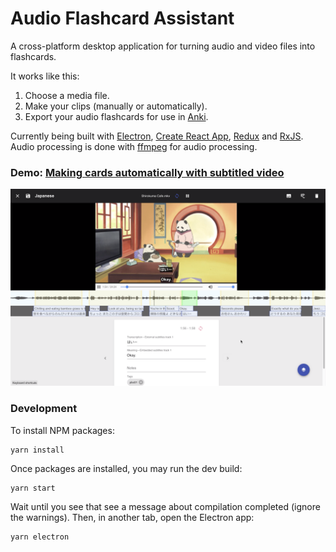 # Audio Flashcard Assistant

A cross-platform desktop application for turning audio and video files into flashcards.

It works like this:

1. Choose a media file.
2. Make your clips (manually or automatically).
3. Export your audio flashcards for use in [Anki](https://apps.ankiweb.net/).

Currently being built with [Electron](https://electronjs.org), [Create React App](https://github.com/facebookincubator/create-react-app), [Redux](https://redux.js.org/) and [RxJS](https://rxjs-dev.firebaseapp.com/). Audio processing is done with [ffmpeg](https://ffmpeg.org/) for audio processing.

### Demo: [Making cards automatically with subtitled video](https://www.youtube.com/watch?v=kFEfS8dyKQ8)
[![Audio Flashcard Assistant](img/screenshot_190604.png)](https://www.youtube.com/watch?v=kFEfS8dyKQ8)


### Development

To install NPM packages:

```
yarn install
```

Once packages are installed, you may run the dev build:

```
yarn start
```
Wait until you see that see a message about compilation completed (ignore the warnings). Then, in another tab, open the Electron app:

```
yarn electron
```
